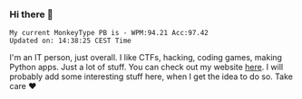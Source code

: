 ### Hi there 👋
<!-- PB START -->
```
My current MonkeyType PB is - WPM:94.21 Acc:97.42
Updated on: 14:38:25 CEST Time
```
<!-- PB END -->
I'm an IT person, just overall. I like CTFs, hacking, coding games, making Python apps. Just a lot of stuff.
You can check out my website [here](https://skill3472.github.io/).
I will probably add some interesting stuff here, when I get the idea to do so. Take care ❤️
